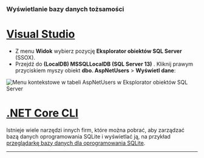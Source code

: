 ### <a name="view-the-identity-database"></a>Wyświetlanie bazy danych tożsamości

# <a name="visual-studio"></a>[Visual Studio](#tab/visual-studio) 

* Z menu **Widok** wybierz pozycję **Eksplorator obiektów SQL Server** (SSOX).
* Przejdź do **(LocalDB) MSSQLLocalDB (SQL Server 13)** . Kliknij prawym przyciskiem myszy obiekt **dbo. AspNetUsers** > **Wyświetl dane**:

![Menu kontekstowe w tabeli AspNetUsers w Eksplorator obiektów SQL Server](~/security/authentication/accconfirm/_static/ssox.png)

# <a name="net-core-cli"></a>[.NET Core CLI](#tab/netcore-cli)

Istnieje wiele narzędzi innych firm, które można pobrać, aby zarządzać bazą danych oprogramowania SQLite i wyświetlać ją, na przykład [przeglądarkę bazy danych dla oprogramowania SQLite](https://sqlitebrowser.org/).

---